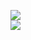 [![](https://img.shields.io/badge/Made%20With-Github%20Spray-lightgrey.svg?style=for-the-badge&logo=github)](https://github.com/Annihil/github-spray#7188)  
[![](https://i.imgur.com/2DrTn0Z.gif)](https://github.com/Annihil/github-spray)